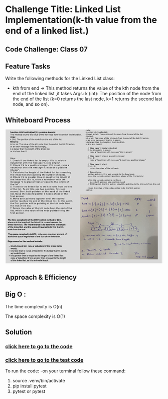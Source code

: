 # Challenge Title: Linked List Implementation(k-th value from the end of a linked list.)
## Code Challenge: Class 07
## Feature Tasks
Write the following methods for the Linked List class:
- kth from end -> This method returns the value of the kth node from the end of the linked list ,it takes  Args:
        k (int): The position of the node from the end of the list (k=0 returns the last node, k=1 returns the second last node, and so on).

## Whiteboard Process
![kthFromEnd](./img/kthFromEnd-fun.PNG)
## Approach & Efficiency
## Big O :

The time complexity is  O(n)

The space complexity is  O(1) 

## Solution
### [click here to go to the code](./LinkedList/LinkedList.py)
### [click here to go to the test code](./tests/test_ll.py)


To run the code:
-on your terminal follow these command:
1. source .venv/bin/activate
2. pip install pytest
3. pytest or pytest

